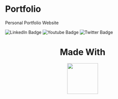 # Portfolio
Personal Portfolio Website 
<div id="badges">
  <img src="https://img.shields.io/badge/LinkedIn-blue?style=for-the-badge&logo=linkedin&logoColor=white" alt="LinkedIn Badge"/>
  <img src="https://img.shields.io/badge/YouTube-red?style=for-the-badge&logo=youtube&logoColor=white" alt="Youtube Badge"/>
  <img src="https://img.shields.io/badge/Twitter-blue?logo=html&logoColor=white&style=for-the-badge" alt="Twitter Badge"/>
  
</div>


<div id="header" align="center">
  <h1>Made With</h1>
  <img src="https://media.giphy.com/media/M4NykXxUE0HAcK7UJ6/giphy.gif" width="100"/>
</div>
